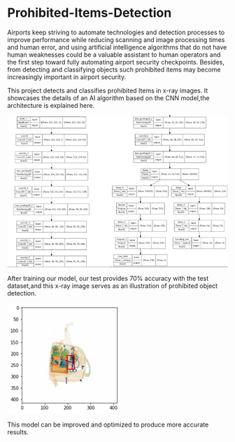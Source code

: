 # Prohibited-Items-Detection

Airports keep striving to automate technologies and detection processes to improve performance while reducing scanning and image processing times and human error, and using artificial intelligence algorithms that do not have human weaknesses could be a valuable assistant to human operators and the first step toward fully automating airport security checkpoints.
Besides, from detecting and classifying objects such prohibited items may become increasingly important in airport security. 

This project detects and classifies prohibited Items in x-ray images.
It showcases the details of an AI algorithm based on the CNN model,the architecture is explained here.

![alt text](cnn.png)

After training our model, our test provides 70% accuracy with the test dataset,and this x-ray image serves as an illustration of prohibited object detection.

![alt text](result.png)

This model can be improved and optimized to produce more accurate results. 
